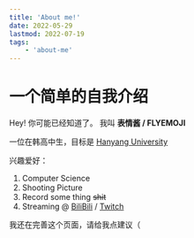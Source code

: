 ```yaml
---
title: 'About me!'
date: 2022-05-29
lastmod: 2022-07-19
tags:
    - 'about-me'
---
```


# 一个简单的自我介绍
Hey! 你可能已经知道了。
我叫 **表情酱 / FLYEMOJI**

一位在韩高中生，目标是 [Hanyang University](https://www.hanyang.ac.kr)

兴趣爱好：
1. Computer Science
2. Shooting Picture
3. Record some thing ~~shit~~
4. Streaming @ [BiliBili](https://live.bilibili.com/22217120) / [Twitch](https://twitch.tv/flyemoji)


我还在完善这个页面，请给我点建议（
